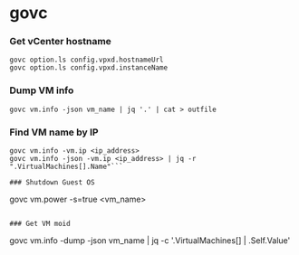 # govc

### Get vCenter hostname

```
govc option.ls config.vpxd.hostnameUrl
govc option.ls config.vpxd.instanceName
```

### Dump VM info

```
govc vm.info -json vm_name | jq '.' | cat > outfile
```

### Find VM name by IP

```
govc vm.info -vm.ip <ip_address>
govc vm.info -json -vm.ip <ip_address> | jq -r ".VirtualMachines[].Name"```

### Shutdown Guest OS
```
govc vm.power -s=true <vm_name>
```

### Get VM moid

```
govc vm.info -dump -json vm_name | jq -c '.VirtualMachines[] | .Self.Value'
```
